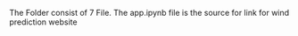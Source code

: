 The Folder consist of 7 File.
The app.ipynb file is the source for link for wind prediction website
